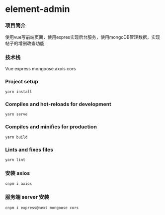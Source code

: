 # element-admin

### 项目简介
使用vue写前端页面，使用expres实现后台服务，使用mongoDB管理数据，实现帖子的增删改查功能

### 技术栈
Vue
express
mongoose
axois
cors

### Project setup
```
yarn install
```

### Compiles and hot-reloads for development
```
yarn serve
```

### Compiles and minifies for production
```
yarn build
```

### Lints and fixes files
```
yarn lint
```

### 安装 axios
```
cnpm i axios
```

### 服务端 server 安装
```
cnpm i express@next mongoose cors
```
